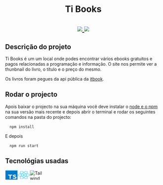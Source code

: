 <h1 align="center">
  <p align="center">Ti Books</p>
  <a href="https://ti-books.vecel.app/">
    <img src="https://user-images.githubusercontent.com/91576261/210021479-553e5d98-b71c-44c7-b159-04e1447171fa.png">
    <img src="https://user-images.githubusercontent.com/91576261/210021348-f88981c2-be83-4a21-b389-f22a3e0a4266.png">
  </a>
</h1>

## Descrição do projeto

<p>
  Ti Books é um um local onde podes encontrar vários ebooks gratuitos e pagos relacionadas a programação e informação.
  O site nos permite ver a thunbnail do livro, o título e o preço do mesmo.
</p>

<p>
  Os livros foram pegues da api pública da <a href="https://api.itbook.store">itbook</a>.
</p>

## Rodar o projecto

Apois baixar o projecto na sua máquina você deve instalar o <a href="https://nodejs.org/en/">node e o npm</a> na sua versão mais recente e depois
abrir o terminal e rodar os seguintes comandos na pasta do projecto:

```
  npm install
```

<p>E depois</p>

```
  npm run start
```

## Tecnológias usadas

<div style="display: flex;">
  <img alt="TypeScript" height="30" width="40" src="https://raw.githubusercontent.com/devicons/devicon/master/icons/typescript/typescript-plain.svg">
  <img alt="React Js" height="30" width="40" src="https://raw.githubusercontent.com/devicons/devicon/master/icons/react/react-original.svg">
  <img alt="Tailwind Css" height="30" width="40" src="https://avatars.githubusercontent.com/u/67109815?s=200&v=4">
</div>


